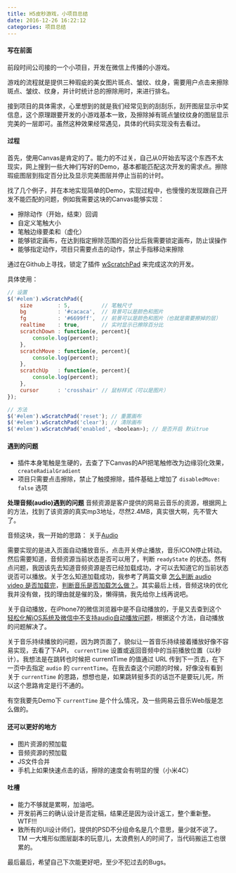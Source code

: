 ```yaml
---
title: H5皮秒游戏，小项目总结
date: 2016-12-26 16:22:12
categories: 项目总结
---
```



#### 写在前面

前段时间公司接的一个小项目，开发在微信上传播的小游戏。

游戏的流程就是提供三种瑕疵的美女图片斑点、皱纹、纹身，需要用户点击来擦除斑点、皱纹、纹身，并计时统计总的擦除用时，来进行排名。

接到项目的具体需求，心里想到的就是我们经常见到的刮刮乐，刮开图层显示中奖信息，这个原理跟要开发的小游戏基本一致，及擦除掉有斑点皱纹纹身的图层显示完美的一层即可。虽然这种效果经常遇见，具体的代码实现没有去看过。


#### 过程

首先，使用Canvas是肯定的了。能力的不过关，自己从0开始去写这个东西不太现实，网上搜到一些大神们写好的Demo，基本都能匹配这次开发的需求点。擦除瑕疵图层到指定百分比及显示完美图层并停止当前的计时。

找了几个例子，并在本地实现简单的Demo，实现过程中，也慢慢的发现跟自己开发不能匹配的问题，例如我需要这块的Canvas能够实现：

- 擦除动作（开始，结束）回调
- 自定义笔触大小
- 笔触边缘要柔和（虚化）
- 能够锁定画布，在达到指定擦除范围的百分比后我需要锁定画布，防止误操作
- 能够指定动作，项目只需要点击的动作，禁止手指移动来擦除

通过在Github上寻找，锁定了插件 [wScratchPad](https://github.com/websanova/wScratchPad) 来完成这次的开发。

具体使用：
```javascript
// 设置
$('#elem').wScratchPad({
    size        : 5,          // 笔触尺寸
    bg          : '#cacaca',  // 背景可以是颜色和图片
    fg          : '#6699ff',  // 前景可以是颜色和图片（也就是需要擦掉的层）
    realtime    : true,       // 实时显示已擦除百分比
    scratchDown : function(e, percent){
        console.log(percent);
    },
    scratchMove : function(e, percent){
        console.log(percent);
    },
    scratchUp   : function(e, percent){
        console.log(percent);
    },
    cursor      : 'crosshair' // 鼠标样式（可以是图片）
});

// 方法
$('#elem').wScratchPad('reset'); // 重置画布
$('#elem').wScratchPad('clear'); // 清除画布
$('#elem').wScratchPad('enabled', <boolean>); // 是否开启 默认true
```


#### 遇到的问题
- 插件本身笔触是生硬的，去查了下Canvas的API把笔触修改为边缘羽化效果，`createRadialGradient`
- 项目只需要点击擦除，禁止了触摸擦除，插件基础上增加了 `disabledMove: false` 选项

**处理音频(audio)遇到的问题**
音频资源是客户提供的网易云音乐的资源，根据网上的方法，找到了该资源的真实mp3地址，尽然2.4MB，真实很大啊，先不管大了。

音频这块，我一开始的思路：
关于[Audio](http://www.w3school.com.cn/jsref/dom_obj_audio.asp)

需要实现的是进入页面自动播放音乐，点击开关停止播放，音乐ICON停止转动。然后需要知道，音频资源当前状态是否可以用了，判断 `readyState` 的状态。然有点问题，我因该先去知道音频资源是否已经加载成功，才可以去知道它的当前状态说否可以播放。关于怎么知道加载成功，我参考了两篇文章 [怎么判断 audio video 是否加载完](http://kaifage.com/notes/87/audio-ready.html)，[判断音乐是否加载怎么做？](https://segmentfault.com/q/1010000007183637)。其实最后上线，音频这块的优化我并没有做，找的理由就是催的及，懒得搞，我先给你上线再说吧。

关于自动播放，在iPhone7的微信浏览器中是不自动播放的，于是又去查到这个 [轻松化解iOS系统及微信中不支持audio自动播放问题](http://webexp.cn/dlsd2016.html)，根据这个方法，自动播放的问题解决了。

关于音乐持续播放的问题，因为跨页面了，貌似让一首音乐持续接着播放好像不容易实现，去看了下API， `currentTime` 设置或返回音频中的当前播放位置（以秒计）。我想法是在跳转也时候把 currentTime 的值通过 URL 传到下一页去，在下一页中去指定 `audio` 的 `currentTime`。在我去查这个问题的时候，好像没有看到关于 `currentTime` 的思路，想想也是，如果跳转挺多页的话岂不是要玩儿死，所以这个思路肯定是行不通的。

有空我要先Demo下 `currentTime` 是个什么情况，及一些网易云音乐Web版是怎么做的。


#### 还可以更好的地方
- 图片资源的预加载
- 音频资源的预加载
- JS文件合并
- 手机上如果快速点击的话，擦除的速度会有明显的慢（小米4C）

#### 吐槽
- 能力不够就是累啊，加油吧。
- 开发前再三的确认设计是否定稿，结果还是因为设计返工，整个重新整。WTF!!!
- 致所有的UI设计师们，提供的PSD不分组命名是几个意思，量少就不说了。TM 一大堆形似图层副本的玩意儿，太浪费别人的时间了，当代码搬运工也很累的。

最后最后，希望自己下次能更好吧，至少不犯过去的Bugs。
